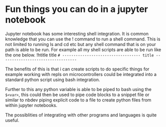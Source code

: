 # Fun things you can do in a jupyter notebook

Jupyter notebook has some interesting shell integration. It is common knowledge that you can use the ! command to run a shell command. This is not limited to running ls and cd etc but any shell command that is on your path is able to be run. For example all my shell scripts are able to be run like the one below. 
!htitle title
`# ----------------------------------- title ----------------------------------`

The benefits of this is that i can create scripts to do specific things for example working with repls on microcontrollers could be integrated into a standard python script using bash integration.

Further to this any python variable is able to be piped to bash using the `$<var>`, this could then be used to pipe code blocks to a snippet file or similar to nbdev piping explicit code to a file to create python files from within jupyter notebooks.

The possiblities of integrating with other programs and languages is quite useful.


